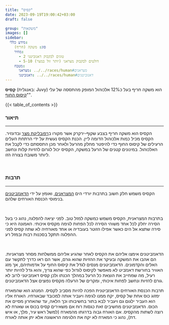 ```yaml
---
title: "קסיס"
date: 2023-09-19T19:00:42+03:00
draft: false

group: "משקאות"
images: []
sidebar:
  מידע כללי:
    סוג: משקה (חריף)
    מחיר:
      - 2 טוגים לבקבוק דאנזביטני
      - 5-10 דולטים לבקבוק מצראני (יותר זול במצר)
    מטבח:
      מצראני: ../../races/human#מצראנים
      דאנזביטני: ../../races/human#דאנזביטנים
---
```


**קָסִיס** (באנגלית: Juvy) הוא משקה חריף בעל כ12% אלכוהול המופק מהתססה של עלי "[קיסוס החוף](../../vegetation/coastal-ivy)".

<!--more-->

{{< table_of_contents >}}

### תיאור

---

הקסיס הוא משקה חריף בצבע שקוף-ירקרק אשר מקורו ב[רפובליקת מצר](../../kingdoms/stroit) ובדונזיר. הקסיס מכיל כמות אלכוהול הדומה ליין. הכנת הקסיס נעשית על ידי הרתחת העלים הרעילים של קיסוס החוף כדי להיפטר מחלק מהרעל ולאחר מכן התססתם כדי לקבל את האלכוהול. במינונים קטנים של הרעל במשקה, הקסיס יכול לגרום להזיות קלות ונחשב ליותר משובח בצורה הזו.

&nbsp;

### תרבות

---

הקסיס משמש חלק חשוב בתרבות יורדי הים [המצראנים](../../races/human#מצראנים), ואומץ על ידי [הדאנזביטנים](../../races/human#דאנזביטנים) בנימוסי הכנסת האורחים שלהם.

&nbsp;

בתרבות המצראנית, הקסיס משמש כמשקה למזל טוב. לפני יציאה להפלגה, נהוג כי בעל הסירה יחלק לכל אחד משוהי הסירה לכל הפחות לגימה מקסיס איכותי. האמונה היא כי סירה שתצא אל הים כאשר אפילו הזוטר בעובדיה או אחד מאורחיה לא שתה קסיס לפני ההפלגה תתקל בסכנות רבות ובמזל רע.

&nbsp;

הדאנזביטנים אימצו אליהם את הקסיס לאחר שהגיע אליהם ממשלחות מסחר מצראניות. הם אהבו את המשקה ובעיקר את ההזיות שהוא גורם, אשר הם ראו כדרך לתקשר עם האלים והקדמונים. הדאנזביטנים מנסים לגדל את קיסוס החוף על אדמותיהם, אך מזג האוויר בחורשת דאנזביט לא מאפשר לקיסוס לגדול כפי שהוא צריך, והוא גדל להיות יותר רעיל, מה שמחייב את הוצאת כל הרעל במהלך הכנתו ולכן קסיס דאנזביטני לרוב לא גורם להזיות ונחשב לפחות איכותי, ומקרים של הרעלה מקסיס נפוצים אצל הדאנזביטנים.

תרבות הכנסת האורחים הדאנזביטנית הפכה להיות מסביב לקסיס. המנהג הוא שהמארח ימזוג כוס אחת של קסיס, יקח ממנו לגימה ויעביר אותה למכובד שבאורחיו. האורח אליו הוא העביר ילגום גם ויעביר לבא בתור בחשיבותו וכך הלאה, עד שהאחרון מסיים את הכוס. הדאנזביטנים מחשיבים זאת כגסות רוח אם משאירים קסיס בכוס או שאורח לא רוצה לשתות מהקסיס. אם האורח גבוה בדרגתו מהמארח (למשל ראש עיר, מלך, או איש דת), נהוג כי המארח לא יקח את הלגימה הראשונה אלא יתן אותה לאורח.
